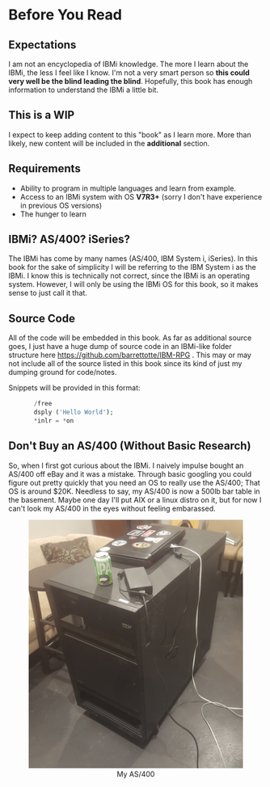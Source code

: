 # Before You Read

## Expectations
I am not an encyclopedia of IBMi knowledge. The more I learn about the IBMi, the less I feel like I know. I'm not a very smart person so **this could very well be the blind leading the blind**. Hopefully, this book has enough information to understand the IBMi a little bit.


## This is a WIP
I expect to keep adding content to this "book" as I learn more.
More than likely, new content will be included in the **additional** section.


## Requirements
* Ability to program in multiple languages and learn from example.
* Access to an IBMi system with OS **V7R3+** (sorry I don't have experience in previous OS versions)
* The hunger to learn


## IBMi? AS/400? iSeries?
The IBMi has come by many names (AS/400, IBM System i, iSeries). In this book for the sake of simplicity I will be referring to the IBM System i
as the IBMi. I know this is technically not correct, since the IBMi is an operating system. However, I will only be using the IBMi OS for this
book, so it makes sense to just call it that. 


## Source Code
All of the code will be embedded in this book. As far as additional source goes, 
I just have a huge dump of source code in an IBMi-like folder structure here https://github.com/barrettotte/IBM-RPG .
This may or may not include all of the source listed in this book since its kind of just my dumping ground for code/notes.


Snippets will be provided in this format:
```php
       /free
       dsply ('Hello World');
	   *inlr = *on
```


## Don't Buy an AS/400 (Without Basic Research)
So, when I first got curious about the IBMi. I naively impulse bought an AS/400 off eBay and it was a mistake. Through basic googling you could figure out pretty quickly that
you need an OS to really use the AS/400; That OS is around $20K. Needless to say, my AS/400 is now a 500lb bar table in the basement. Maybe one day I'll put AIX or a linux distro on it, but for now I can't look my AS/400 in the eyes without feeling embarassed.


<figure align="center">
	<img src="./preface/_assets/preface-01.jpg" alt="My AS/400" />
	<figcaption align="center">
		My AS/400
	</figcaption>
</figure>
